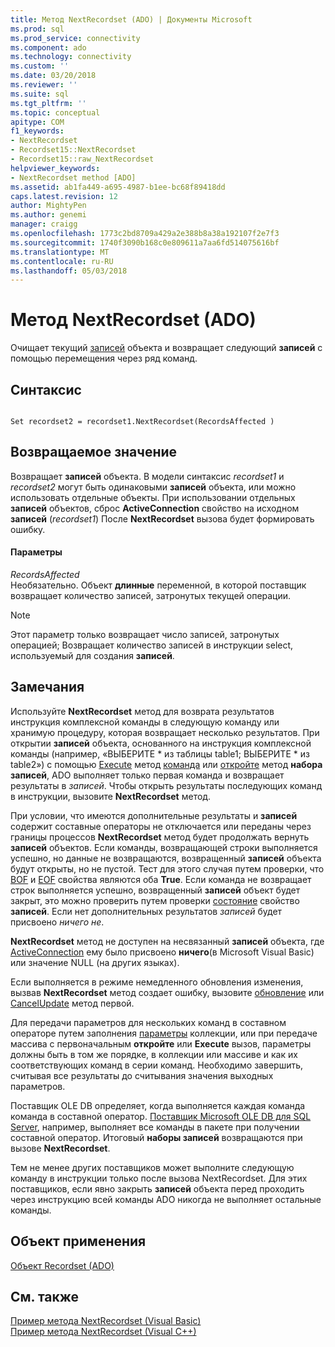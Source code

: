 ```yaml
---
title: Метод NextRecordset (ADO) | Документы Microsoft
ms.prod: sql
ms.prod_service: connectivity
ms.component: ado
ms.technology: connectivity
ms.custom: ''
ms.date: 03/20/2018
ms.reviewer: ''
ms.suite: sql
ms.tgt_pltfrm: ''
ms.topic: conceptual
apitype: COM
f1_keywords:
- NextRecordset
- Recordset15::NextRecordset
- Recordset15::raw_NextRecordset
helpviewer_keywords:
- NextRecordset method [ADO]
ms.assetid: ab1fa449-a695-4987-b1ee-bc68f89418dd
caps.latest.revision: 12
author: MightyPen
ms.author: genemi
manager: craigg
ms.openlocfilehash: 1773c2bd8709a429a2e388b8a38a192107f2e7f3
ms.sourcegitcommit: 1740f3090b168c0e809611a7aa6fd514075616bf
ms.translationtype: MT
ms.contentlocale: ru-RU
ms.lasthandoff: 05/03/2018
---
```

# <a name="nextrecordset-method-ado"></a>Метод NextRecordset (ADO)
Очищает текущий [записей](../../../ado/reference/ado-api/recordset-object-ado.md) объекта и возвращает следующий **записей** с помощью перемещения через ряд команд.  
  
## <a name="syntax"></a>Синтаксис  
  
```  
  
Set recordset2 = recordset1.NextRecordset(RecordsAffected )  
```  
  
## <a name="return-value"></a>Возвращаемое значение  
 Возвращает **записей** объекта. В модели синтаксис *recordset1* и *recordset2* могут быть одинаковыми **записей** объекта, или можно использовать отдельные объекты. При использовании отдельных **записей** объектов, сброс **ActiveConnection** свойство на исходном **записей** (*recordset1*) После **NextRecordset** вызова будет формировать ошибку.  
  
#### <a name="parameters"></a>Параметры  
 *RecordsAffected*  
 Необязательно. Объект **длинные** переменной, в которой поставщик возвращает количество записей, затронутых текущей операции.  
  
> [!NOTE]
>  Этот параметр только возвращает число записей, затронутых операцией; Возвращает количество записей в инструкции select, используемый для создания **записей**.  
  
## <a name="remarks"></a>Замечания  
 Используйте **NextRecordset** метод для возврата результатов инструкция комплексной команды в следующую команду или хранимую процедуру, которая возвращает несколько результатов. При открытии **записей** объекта, основанного на инструкция комплексной команды (например, «ВЫБЕРИТЕ \* из таблицы table1; ВЫБЕРИТЕ \* из table2») с помощью [Execute](../../../ado/reference/ado-api/execute-method-ado-command.md) метод [команда](../../../ado/reference/ado-api/command-object-ado.md) или [откройте](../../../ado/reference/ado-api/open-method-ado-recordset.md) метод **набора записей**, ADO выполняет только первая команда и возвращает результаты в *записей*. Чтобы открыть результаты последующих команд в инструкции, вызовите **NextRecordset** метод.  
  
 При условии, что имеются дополнительные результаты и **записей** содержит составные операторы не отключается или переданы через границы процессов **NextRecordset** метод будет продолжать вернуть **записей** объектов. Если команды, возвращающей строки выполняется успешно, но данные не возвращаются, возвращенный **записей** объекта будут открыты, но не пустой. Тест для этого случая путем проверки, что [BOF](../../../ado/reference/ado-api/bof-eof-properties-ado.md) и [EOF](../../../ado/reference/ado-api/bof-eof-properties-ado.md) свойства являются оба **True**. Если команда не возвращает строк выполняется успешно, возвращенный **записей** объект будет закрыт, это можно проверить путем проверки [состояние](../../../ado/reference/ado-api/state-property-ado.md) свойство **записей**. Если нет дополнительных результатов *записей* будет присвоено *ничего не*.  
  
 **NextRecordset** метод не доступен на несвязанный **записей** объекта, где [ActiveConnection](../../../ado/reference/ado-api/activeconnection-property-ado.md) ему было присвоено **ничего**(в Microsoft Visual Basic) или значение NULL (на других языках).  
  
 Если выполняется в режиме немедленного обновления изменения, вызвав **NextRecordset** метод создает ошибку, вызовите [обновление](../../../ado/reference/ado-api/update-method.md) или [CancelUpdate](../../../ado/reference/ado-api/cancelupdate-method-ado.md) метод первой.  
  
 Для передачи параметров для нескольких команд в составном операторе путем заполнения [параметры](../../../ado/reference/ado-api/parameters-collection-ado.md) коллекции, или при передаче массива с первоначальным **откройте** или **Execute** вызов, параметры должны быть в том же порядке, в коллекции или массиве и как их соответствующих команд в серии команд. Необходимо завершить, считывая все результаты до считывания значения выходных параметров.  
  
 Поставщик OLE DB определяет, когда выполняется каждая команда команда в составной оператор. [Поставщик Microsoft OLE DB для SQL Server](../../../ado/guide/appendixes/microsoft-ole-db-provider-for-sql-server.md), например, выполняет все команды в пакете при получении составной оператор. Итоговый **наборы записей** возвращаются при вызове **NextRecordset**.  
  
 Тем не менее других поставщиков может выполните следующую команду в инструкции только после вызова NextRecordset. Для этих поставщиков, если явно закрыть **записей** объекта перед проходить через инструкцию всей команды ADO никогда не выполняет остальные команды.  
  
## <a name="applies-to"></a>Объект применения  
 [Объект Recordset (ADO)](../../../ado/reference/ado-api/recordset-object-ado.md)  
  
## <a name="see-also"></a>См. также  
 [Пример метода NextRecordset (Visual Basic)](../../../ado/reference/ado-api/nextrecordset-method-example-vb.md)   
 [Пример метода NextRecordset (Visual C++)](../../../ado/reference/ado-api/nextrecordset-method-example-vc.md)   
